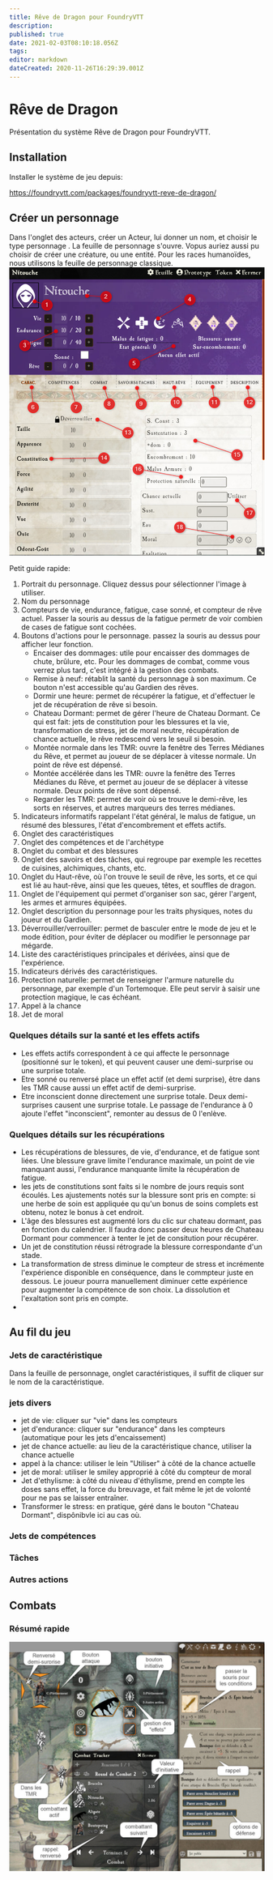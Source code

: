 ```yaml
---
title: Rêve de Dragon pour FoundryVTT
description: 
published: true
date: 2021-02-03T08:10:18.056Z
tags: 
editor: markdown
dateCreated: 2020-11-26T16:29:39.001Z
---
```


# Rêve de Dragon
Présentation du système Rêve de Dragon pour FoundryVTT.

## Installation
Installer le système de jeu depuis:

https://foundryvtt.com/packages/foundryvtt-reve-de-dragon/


## Créer un personnage
Dans l'onglet des  acteurs, créer un Acteur, lui donner un nom, et choisir le type personnage . La feuille de personnage s'ouvre. Vopus auriez aussi pu choisir de créer une créature, ou une entité. Pour les races humanoïdes, nous utilisons la feuille de personnage classique.
![feuille_personnage.png](/images/reve-de-dragon/feuille_personnage.png)

Petit guide rapide:
1. Portrait du personnage. Cliquez dessus pour sélectionner l'image à utiliser.
1. Nom du personnage
1. Compteurs de vie, endurance, fatigue, case sonné, et compteur de rêve actuel. Passer la souris au dessus de la fatigue permetr de voir combien de cases de fatigue sont cochées.
1. Boutons d'actions pour le personnage. passez la souris au dessus pour afficher leur fonction.
	- Encaiser des dommages: utile pour encaisser des dommages de chute, brûlure, etc. Pour les dommages de combat, comme vous verrez plus tard, c'est intégré à la gestion des combats.
	- Remise à neuf: rétablit la santé du personnage à son maximum. Ce bouton n'est accessible qu'au Gardien des rêves.
	- Dormir une heure: permet de récupérer la fatigue, et d'effectuer le jet de récupération de rêve si besoin.
	- Chateau Dormant: permet de gérer l'heure de Chateau Dormant. Ce qui est fait: jets de constitution pour les blessures et la vie, transformation de stress, jet de moral neutre, récupération de chance actuelle, le rêve redescend vers le seuil si besoin.
	- Montée normale dans les TMR: ouvre la fenêtre des Terres Médianes du Rêve, et permet au joueur de se déplacer à vitesse normale. Un point de rêve est dépensé.
	- Montée accélérée dans les TMR: ouvre la fenêtre des Terres Médianes du Rêve, et permet au joueur de se déplacer à vitesse normale. Deux points de rêve sont dépensé.
	- Regarder les TMR: permet de voir où se trouve le demi-rêve, les sorts en réserves, et autres marqueurs des terres médianes.
1. Indicateurs informatifs rappelant l'état général, le malus de fatigue, un résumé des blessures, l'état d'encombrement et effets actifs.
1. Onglet des caractéristiques
1. Onglet des compétences et de l'archétype
1. Onglet du combat et des blessures
1. Onglet des savoirs et des tâches, qui regroupe par exemple les recettes de cuisines, alchimiques, chants, etc.
1. Onglet du Haut-rêve, où l'on trouve le seuil de rêve, les sorts, et ce qui est lié au haut-rêve, ainsi que les queues, têtes, et souffles de dragon.
1. Onglet de l'équipement qui permet d'organiser son sac, gérer l'argent, les armes et armures équipées.
1. Onglet description du personnage pour les traits physiques, notes du joueur et du Gardien.
1. Déverrouiller/verrouiller: permet de basculer entre le mode de jeu et le mode édition, pour éviter de déplacer ou modifier le personnage par mégarde.
1. Liste des caractéristiques principales et dérivées, ainsi que de l'expérience.
1. Indicateurs dérivés des caractéristiques.
1. Protection naturelle: permet de renseigner l'armure naturelle du personnage, par exemple d'un Tortemoque. Elle peut servir à saisir une protection magique, le cas échéant.
1. Appel à la chance
1. Jet de moral

### Quelques détails sur la santé et les effets actifs

* Les effets actifs correspondent à ce qui affecte le personnage (positionné sur le token), et qui peuvent causer une demi-surprise ou une surprise totale.
* Etre sonné ou renversé place un effet actif (et demi surprise), être dans les TMR cause aussi un effet actif de demi-surprise.
* Etre inconscient donne directement une surprise totale. Deux demi-surprises causent une surprise totale. Le passage de l'endurance à 0 ajoute l'effet "inconscient", remonter au dessus de 0 l'enlève.

### Quelques détails sur les récupérations
* Les récupérations de blessures, de vie, d'endurance, et de fatigue sont liées. Une blessure grave limite l'endurance maximale, un point de vie manquant aussi, l'endurance manquante limite la récupération de fatigue.
* les jets de constitutions sont faits si le nombre de jours requis sont écoulés. Les ajustements notés sur la blessure sont pris en compte: si une herbe de soin est appliquée qu qu'un bonus de soins complets est obtenu, notez le bonus à cet endroit.
* L'âge des blessures est augmenté lors du clic sur chateau dormant, pas en fonction du calendrier. Il faudra donc passer deux heures de Chateau Dormant pour commencer à tenter le jet de consitution pour récupérer.
* Un jet de constitution réussi rétrograde la blessure correspondante d'un stade.
* La transformation de stress diminue le compteur de stress et incrémente l'expérience disponible en conséquence, dans le commpteur juste en dessous. Le joueur pourra manuellement diminuer cette expérience pour augmenter la compétence de son choix. La dissolution et l'exaltation sont pris en compte.
* 

## Au fil du jeu


### Jets de caractéristique
Dans la feuille de personnage, onglet caractéristiques, il suffit de cliquer sur le nom de la caractéristique.

### jets divers
* jet de vie: cliquer sur "vie" dans les compteurs
* jet d'endurance: cliquer sur "endurance" dans les compteurs (automatique pour les jets d'encaissement)
* jet de chance actuelle: au lieu de la caractéristique chance, utiliser la chance actuelle
* appel à la chance: utiliser le lein "Utiliser" à côté de la chance actuelle
* jet de moral: utiliser le smiley approprié à côté du compteur de moral
* Jet d'ethylisme: à côté du niveau d'éthylisme, prend en compte les doses sans effet, la force du breuvage, et fait même le jet de volonté pour ne pas se laisser entraîner.
* Transformer le stress: en pratique, géré dans le bouton "Chateau Dormant", dispônibvle ici au cas où.

### Jets de compétences

### Tâches

### Autres actions

## Combats

### Résumé rapide

![resume-combat.jpg](/images/reve-de-dragon/resume-combat.jpg)

